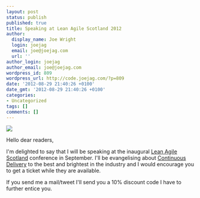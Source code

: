 ```yaml
---
layout: post
status: publish
published: true
title: Speaking at Lean Agile Scotland 2012
author:
  display_name: Joe Wright
  login: joejag
  email: joe@joejag.com
  url: ''
author_login: joejag
author_email: joe@joejag.com
wordpress_id: 809
wordpress_url: http://code.joejag.com/?p=809
date: '2012-08-29 21:40:26 +0100'
date_gmt: '2012-08-29 21:40:26 +0100'
categories:
- Uncategorized
tags: []
comments: []
---
```

<p><a href="http:&#47;&#47;www.leanagilescotland.com&#47;" target="_blank"><img src="{{ site.url }}/assets/2012/leanagilescotland_2012.png"></a></p>
<p>Hello dear readers,</p>
<p>I'm delighted to say that I will be speaking at the inaugural <a href="http:&#47;&#47;www.leanagilescotland.com&#47;">Lean Agile Scotland</a> conference in September. I'll be evangelising about <a href="http:&#47;&#47;en.wikipedia.org&#47;wiki&#47;Continuous_delivery">Continuous Delivery</a> to the best and brightest in the industry and I would encourage you to get a ticket while they are available.</p>
<p>If you send me a mail&#47;tweet I'll send you a 10% discount code I have to further entice you.</p>
